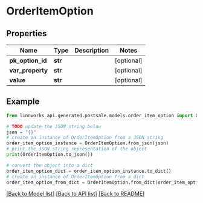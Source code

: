 # OrderItemOption


## Properties

Name | Type | Description | Notes
------------ | ------------- | ------------- | -------------
**pk_option_id** | **str** |  | [optional] 
**var_property** | **str** |  | [optional] 
**value** | **str** |  | [optional] 

## Example

```python
from linnworks_api.generated.postsale.models.order_item_option import OrderItemOption

# TODO update the JSON string below
json = "{}"
# create an instance of OrderItemOption from a JSON string
order_item_option_instance = OrderItemOption.from_json(json)
# print the JSON string representation of the object
print(OrderItemOption.to_json())

# convert the object into a dict
order_item_option_dict = order_item_option_instance.to_dict()
# create an instance of OrderItemOption from a dict
order_item_option_from_dict = OrderItemOption.from_dict(order_item_option_dict)
```
[[Back to Model list]](../README.md#documentation-for-models) [[Back to API list]](../README.md#documentation-for-api-endpoints) [[Back to README]](../README.md)


